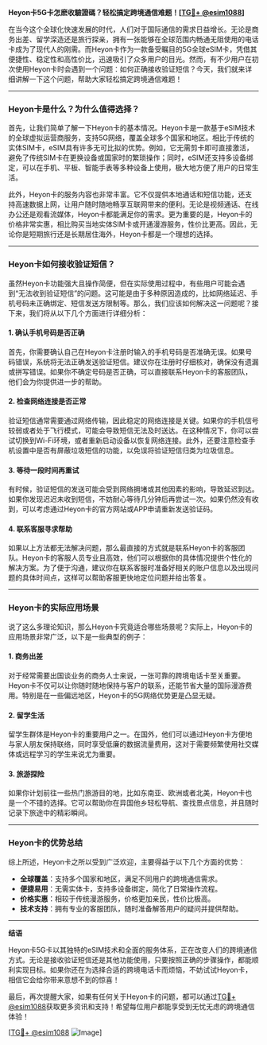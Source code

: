 **Heyon卡5G卡怎麽收驗證碼？轻松搞定跨境通信难题！[[TG💪+ @esim1088](https://t.me/s/esim1088)]**

在当今这个全球化快速发展的时代，人们对于国际通信的需求日益增长。无论是商务出差、留学深造还是旅行探亲，拥有一张能够在全球范围内畅通无阻使用的电话卡成为了现代人的刚需。而Heyon卡作为一款备受瞩目的5G全球eSIM卡，凭借其便捷性、稳定性和高性价比，迅速吸引了众多用户的目光。然而，有不少用户在初次使用Heyon卡时会遇到一个问题：如何正确接收验证短信？今天，我们就来详细讲解一下这个问题，帮助大家轻松搞定跨境通信难题！

---

### Heyon卡是什么？为什么值得选择？

首先，让我们简单了解一下Heyon卡的基本情况。Heyon卡是一款基于eSIM技术的全球虚拟运营商服务，支持5G网络，覆盖全球多个国家和地区。相比于传统的实体SIM卡，eSIM具有许多无可比拟的优势。例如，它无需剪卡即可直接激活，避免了传统SIM卡在更换设备或国家时的繁琐操作；同时，eSIM还支持多设备绑定，可以在手机、平板、智能手表等多种设备上使用，极大地方便了用户的日常生活。

此外，Heyon卡的服务内容也非常丰富。它不仅提供本地通话和短信功能，还支持高速数据上网，让用户随时随地畅享互联网带来的便利。无论是视频通话、在线办公还是观看流媒体，Heyon卡都能满足你的需求。更为重要的是，Heyon卡的价格非常实惠，相比购买当地实体SIM卡或开通漫游服务，性价比更高。因此，无论你是短期旅行还是长期居住海外，Heyon卡都是一个理想的选择。

---

### Heyon卡如何接收验证短信？

虽然Heyon卡功能强大且操作简便，但在实际使用过程中，有些用户可能会遇到“无法收到验证短信”的问题。这可能是由于多种原因造成的，比如网络延迟、手机号码未正确绑定、短信发送方限制等。那么，我们应该如何解决这一问题呢？接下来，我们将从以下几个方面进行详细分析：

#### 1. 确认手机号码是否正确

首先，你需要确认自己在Heyon卡注册时输入的手机号码是否准确无误。如果号码错误，系统将无法正确发送验证短信。建议你在注册时仔细核对，确保没有遗漏或拼写错误。如果你不确定号码是否正确，可以直接联系Heyon卡的客服团队，他们会为你提供进一步的帮助。

#### 2. 检查网络连接是否正常

验证短信通常需要通过网络传输，因此稳定的网络连接是关键。如果你的手机信号较弱或者处于飞行模式，可能会导致短信无法及时送达。在这种情况下，你可以尝试切换到Wi-Fi环境，或者重新启动设备以恢复网络连接。此外，还要注意检查手机设置中是否有屏蔽垃圾短信的功能，以免误将验证短信归类为垃圾信息。

#### 3. 等待一段时间再重试

有时候，验证短信的发送可能会受到网络拥堵或其他因素的影响，导致延迟到达。如果你发现迟迟未收到短信，不妨耐心等待几分钟后再尝试一次。如果仍然没有收到，可以考虑通过Heyon卡的官方网站或APP申请重新发送验证码。

#### 4. 联系客服寻求帮助

如果以上方法都无法解决问题，那么最直接的方式就是联系Heyon卡的客服团队。Heyon卡的客服人员专业且高效，他们可以根据你的具体情况提供个性化的解决方案。为了便于沟通，建议你在联系客服时准备好相关的账户信息以及出现问题的具体时间点，这样可以帮助客服更快地定位问题并给出答复。

---

### Heyon卡的实际应用场景

说了这么多理论知识，那么Heyon卡究竟适合哪些场景呢？实际上，Heyon卡的应用场景非常广泛，以下是一些典型的例子：

#### 1. 商务出差

对于经常需要出国谈业务的商务人士来说，一张可靠的跨境电话卡至关重要。Heyon卡不仅可以让你随时随地保持与客户的联系，还能节省大量的国际漫游费用。特别是在一些偏远地区，Heyon卡的5G网络优势更是凸显无疑。

#### 2. 留学生活

留学生群体是Heyon卡的重要用户之一。在国外，他们可以通过Heyon卡方便地与家人朋友保持联络，同时享受低廉的数据流量费用，这对于需要频繁使用社交媒体或远程学习的学生来说尤为重要。

#### 3. 旅游探险

如果你计划前往一些热门旅游目的地，比如东南亚、欧洲或者北美，Heyon卡也是一个不错的选择。它可以帮助你在异国他乡轻松导航、查找景点信息，并且随时记录下旅途中的精彩瞬间。

---

### Heyon卡的优势总结

综上所述，Heyon卡之所以受到广泛欢迎，主要得益于以下几个方面的优势：

- **全球覆盖**：支持多个国家和地区，满足不同用户的跨境通信需求。
- **便捷易用**：无需实体卡，支持多设备绑定，简化了日常操作流程。
- **价格实惠**：相较于传统漫游服务，价格更加亲民，性价比极高。
- **技术支持**：拥有专业的客服团队，随时准备解答用户的疑问并提供帮助。

---

**结语**

Heyon卡5G卡以其独特的eSIM技术和全面的服务体系，正在改变人们的跨境通信方式。无论是接收验证短信还是其他功能使用，只要按照正确的步骤操作，都能顺利实现目标。如果你还在为选择合适的跨境电话卡而烦恼，不妨试试Heyon卡，相信它会给你带来意想不到的惊喜！

最后，再次提醒大家，如果有任何关于Heyon卡的问题，都可以通过[TG💪+ @esim1088](https://t.me/s/esim1088)获取更多资讯和支持！希望每位用户都能享受到无忧无虑的跨境通信体验！

[[TG💪+ @esim1088](https://t.me/s/esim1088) ![Image](https://i.postimg.cc/4NQfJmqS/Snipaste-2025-05-13-00-14-12.png)]